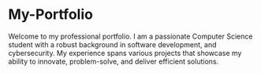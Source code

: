 # My-Portfolio
Welcome to my professional portfolio. I am a passionate Computer Science student with a robust background in software development, and cybersecurity. My experience spans various projects that showcase my ability to innovate, problem-solve, and deliver efficient solutions.
